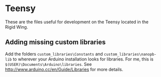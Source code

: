 # Teensy
These are the files useful for development on the Teensy located in the Rigid Wing.

## Adding missing custom libraries
Add the folders `custom_libraries\Constants` and `custom_libraries\nanopb-lib` to wherever your Arduino installation looks for libraries. For me, this is `$(USER)\Documents\Arduino\libraries`. See http://www.arduino.cc/en/Guide/Libraries for more details.